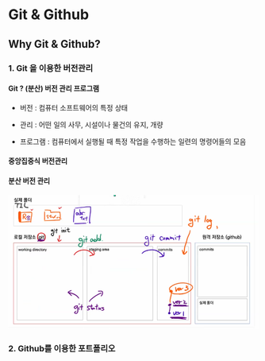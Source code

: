 # Git & Github



## Why Git & Github?

### 1. Git 을 이용한 버전관리

#### Git ? (분산) 버전 관리 프로그램

- 버전 : 컴퓨터 소프트웨어의 특정 상태

- 관리 : 어떤 일의 사무, 시설이나 물건의 유지, 개량

- 프로그램 : 컴퓨터에서 실행될 때 특정 작업을 수행하는 일련의 명령어들의 모음

#### 중앙집중식 버전관리

#### 분산 버전 관리

![GIT](git.assets/GIT.png)

### 2. Github를 이용한 포트폴리오

